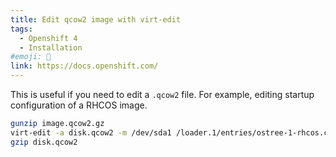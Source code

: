 ```yaml
---
title: Edit qcow2 image with virt-edit
tags:
  - Openshift 4
  - Installation
#emoji: 🧹
link: https://docs.openshift.com/
---
```


This is useful if you need to edit a `.qcow2` file. For example, editing startup configuration of a RHCOS image.

```bash
gunzip image.qcow2.gz
virt-edit -a disk.qcow2 -m /dev/sda1 /loader.1/entries/ostree-1-rhcos.conf
gzip disk.qcow2
```